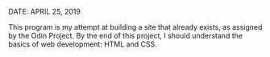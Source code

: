 DATE: APRIL 25, 2019

This program is my attempt at building a site that already exists, as assigned by the Odin Project. By the end of this project, I should understand the basics of web development: HTML and CSS.